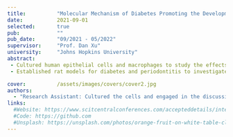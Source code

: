 ```yaml
---
title:          "Molecular Mechanism of Diabetes Promoting the Development of Periodontitis."
date:           2021-09-01
selected:       true
pub:            ""
pub_date:       "09/2021 - 05/2022"
supervisor:     "Prof. Dan Xu"
university:     "Johns Hopkins University"
abstract:
 - Cultured human epithelial cells and macrophages to study the effects of AGEs and P. gingivalis on pro-inflammatory cytokine expression.
 - Established rat models for diabetes and periodontitis to investigate the impact of hyperglycemia on periodontal disease progression.

cover:          /assets/images/covers/cover2.jpg
authors:
  - "Research Assistant: Cultured the cells and engaged in the discussion of the project."
links:
  #Website: https://www.scitcentralconferences.com/accepteddetails/international-conference-on-biomedical-and-cancer-research-2024/2711
  #Code: https://github.com
  #Unsplash: https://unsplash.com/photos/orange-fruit-on-white-table-cloth-ISX_imp8t1o
---
```

